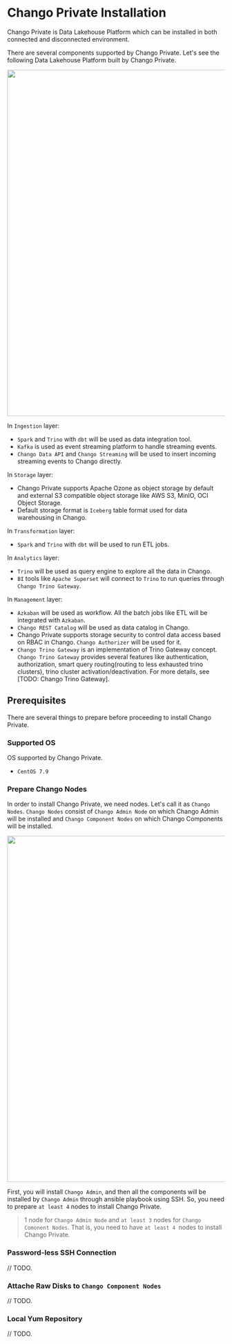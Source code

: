 # Chango Private Installation

Chango Private is Data Lakehouse Platform which can be installed in both connected and disconnected environment.

There are several components supported by Chango Private. Let's see the following Data Lakehouse Platform built by Chango Private.

<img width="800" src="../../images/architecture/lakehouse-platform.png" />

In `Ingestion` layer:

- `Spark` and `Trino` with `dbt` will be used as data integration tool. 
- `Kafka` is used as event streaming platform to handle streaming events.
- `Chango Data API` and `Chango Streaming` will be used to insert incoming streaming events to Chango directly.
  
In `Storage` layer:

- Chango Private supports Apache Ozone as object storage by default and external S3 compatible object storage like AWS S3, MinIO, OCI Object Storage.
- Default storage format is `Iceberg` table format used for data warehousing in Chango. 

In `Transformation` layer:

- `Spark` and `Trino` with `dbt` will be used to run ETL jobs.

In `Analytics` layer:

- `Trino` will be used as query engine to explore all the data in Chango. 
- `BI` tools like `Apache Superset` will connect to `Trino` to run queries through `Chango Trino Gateway`.

In `Management` layer:

- `Azkaban` will be used as workflow. All the batch jobs like ETL will be integrated with `Azkaban`.
- `Chango REST Catalog` will be used as data catalog in Chango. 
- Chango Private supports storage security to control data access based on RBAC in Chango. `Chango Authorizer` will be used for it.
- `Chango Trino Gateway` is an implementation of Trino Gateway concept. `Chango Trino Gateway` provides several features like authentication, authorization, smart query routing(routing to less exhausted trino clusters), trino cluster activation/deactivation. For more details, see [TODO: Chango Trino Gateway].


## Prerequisites

There are several things to prepare before proceeding to install Chango Private.

### Supported OS
OS supported by Chango Private.

- `CentOS 7.9`


### Prepare Chango Nodes

In order to install Chango Private, we need nodes. Let's call it as `Chango Nodes`.
`Chango Nodes` consist of `Chango Admin Node` on which Chango Admin will be installed and `Chango Component Nodes` on which 
Chango Components will be installed.

<img width="800" src="../../images/admin/ssh-node-access.png" />

First, you will install `Chango Admin`, and then all the components will be installed by `Chango Admin` through ansible playbook using SSH.
So, you need to prepare `at least 4` nodes to install Chango Private.
> 1 node for `Chango Admin Node` and `at least 3` nodes for `Chango Comonent Nodes`.
> That is, you need to have `at least 4 `nodes to install Chango Private.

### Password-less SSH Connection

// TODO.

### Attache Raw Disks to `Chango Component Nodes`

// TODO.

### Local Yum Repository

// TODO.